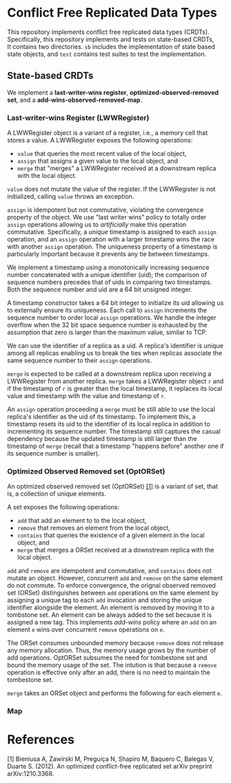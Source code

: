 # Conflict Free Replicated Data Types

This repository implements conflict free replicated data types (CRDTs).
Specifically, this repository implements and tests on state-based CRDTs,  
It contains two directories.
`sb` includes the implementation of state based state objects, 
and `test` contains test suites to test the implementation.

## State-based CRDTs
We implement a __last-writer-wins register__, __optimized-observed-removed set__, and a 
__add-wins-observed-removed-map__.

### Last-writer-wins Register (LWWRegister)
A LWWRegister object is a variant of a register, i.e., a memory cell that stores a value.
A LWWRegister exposes the following operations:
- `value` that queries the most recent value of the local object,
- `assign` that assigns a given value to the local object, and
- `merge` that "merges" a LWWRegister received at a downstream replica with the local object.

`value` does not mutate the value of the register. If the LWWRegister is not initialized,
calling `value` throws an exception.

`assign` is idempotent but not commutative, violating the convergence property of the object.
We use "last writer wins" policy to totally order `assign` operations allowing us to 
*artificially* make this operation commutative.
Specifically, a *unique* timestamp is assigned to each `assign` operation, and an `assign`
operation with a larger timestamp wins the race with another `assign` operation. The uniqueness
property of a timestamp is particularly important because it prevents any tie
between timestamps.

We implement a timestamp using a monotonically increasing sequence number concatenated with
a unique identifier (uid); the comparison of sequence numbers precedes that of uids in comparing
two timestamps. Both the sequence number and uid are a 64 bit unsigned integer.

A timestamp constructor takes a 64 bit integer to initialize its uid allowing us to externally
ensure its uniqueness. Each call to `assign` increments the sequence number to order local `assign`
operations. We handle the integer overflow when the 32 bit space sequence number is exhausted by
the assumption that zero is larger than the maximum value, similar to TCP. 

We can use the identifier of a replica as a uid. A replica's identifier is unique among all 
replicas enabling us to break the ties when replicas associate the same sequence number to
their `assign` operations.

`merge` is expected to be called at a downstream replica upon receiving a LWWRegister from 
another replica. `merge` takes a LWWRegister object `r` and if the timestamp of `r` is greater
than the local timestamp, it replaces its local value and timestamp with the value and
timestamp of `r`.

An `assign` operation proceeding a `merge` must be still able to use the local replica's 
identifier as the uid of its timestamp. To implement this, a timestamp resets its uid to 
the identifier of its local replica in addition to incrementing its sequence number. The 
timestamp still captures the casual dependency because the updated timestamp is still larger 
than the timestamp of `merge` (recall that a timestamp "happens before" another one if its 
sequence number is smaller).

### Optimized Observed Removed set (OptORSet)
An optimized observed removed set (OptORSet) [[1]](#1) is a variant of set, that is, a collection of unique elements.

A set exposes the following operations:
- `add` that add an element to to the local object,
- `remove` that removes an element from the local object,
- `contains` that queries the existence of a given element in the local object, and
- `merge` that merges a ORSet received at a downstream replica with the local object.

`add` and `remove` are idempotent and commutative, and `contains` does not mutate an object.
However, concurrent `add` and `remove` on the same element do not commute. To enforce convergence, 
the orignal observed removed set (ORSet) distinguishes between `add` operations on the same element
by assigning a unique tag to each `add` invocation and storing the unique identifier alongside the 
element. An element is removed by moving it to a tombstone set. An element can be always added to
the set because it is assigned a new tag. This implements *add-wins* policy where an `add` on an 
element `e` wins over concurrent `remove` operations on `e`.

The ORSet consumes unbounded memory because `remove` does not release any memory allocation. Thus,
the memory usage grows by the number of add operations. OptORSet subsumes the need for tombestone set
and bound the memory usage of the set. The intution is that because a `remove` operation is effective
only after an add, there is no need to maintain the tombestone set. 

`merge` takes an ORSet object and performs the following for each element `e`.

### Map


# References
<a id="1">[1]</a> 
Bieniusa A, Zawirski M, Preguiça N, Shapiro M, Baquero C, Balegas V, Duarte S. (2012). 
An optimized conflict-free replicated set
arXiv preprint arXiv:1210.3368.
